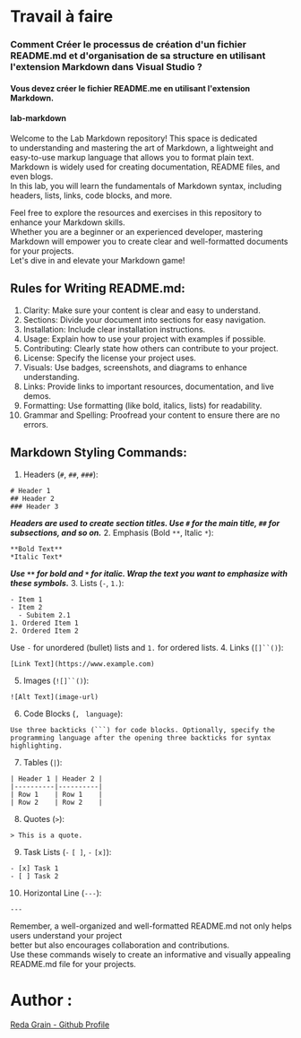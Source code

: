 # Travail à faire

### Comment Créer le processus de création d'un fichier README.md et d'organisation de sa structure en utilisant l'extension Markdown dans Visual Studio ?

#### Vous devez créer le fichier README.me en utilisant l'extension Markdown.


#### lab-markdown
Welcome to the Lab Markdown repository! This space is dedicated<br> to understanding and mastering the art of Markdown, a lightweight and easy-to-use markup language that allows you to format plain text.<br> Markdown is widely used for creating documentation, README files, and even blogs.<br> In this lab, you will learn the fundamentals of Markdown syntax, including headers, lists, links, code blocks, and more.<br>

Feel free to explore the resources and exercises in this repository to enhance your Markdown skills.<br> Whether you are a beginner or an experienced developer, mastering Markdown will empower you to create clear and well-formatted documents for your projects.<br> Let's dive in and elevate your Markdown game!<br>

## Rules for Writing README.md:
1. Clarity: Make sure your content is clear and easy to understand.
2. Sections: Divide your document into sections for easy navigation.
3. Installation: Include clear installation instructions.
4. Usage: Explain how to use your project with examples if possible.
5. Contributing: Clearly state how others can contribute to your project.
6. License: Specify the license your project uses.
7. Visuals: Use badges, screenshots, and diagrams to enhance understanding.
8. Links: Provide links to important resources, documentation, and live demos.
9. Formatting: Use formatting (like bold, italics, lists) for readability.
10. Grammar and Spelling: Proofread your content to ensure there are no errors.
## Markdown Styling Commands:
1. Headers (`#`, `##`, `###`):
```
# Header 1
## Header 2
### Header 3
```
***Headers are used to create section titles. Use `#` for the main title, `##` for subsections, and so on.***
2. Emphasis (Bold `**`, Italic `*`):

```
**Bold Text**
*Italic Text*
```
***Use `**` for bold and `*` for italic. Wrap the text you want to emphasize with these symbols.***
3. Lists (`-`, `1.`):

```
- Item 1
- Item 2
  - Subitem 2.1
1. Ordered Item 1
2. Ordered Item 2
```
Use `-` for unordered (bullet) lists and `1.` for ordered lists.
4. Links (`[]``()`):
```
[Link Text](https://www.example.com)
```

5. Images (`![]``()`):
```
![Alt Text](image-url)
```
6. Code Blocks (`,` ` language`):
```
Use three backticks (```) for code blocks. Optionally, specify the programming language after the opening three backticks for syntax highlighting.

```

7. Tables (`|`):
```
| Header 1 | Header 2 |
|----------|----------|
| Row 1    | Row 1    |
| Row 2    | Row 2    |
```
8. Quotes  (`>`):
```
> This is a quote.
```
9. Task Lists (`-` `[ ]`, `-` `[x]`):
```
- [x] Task 1
- [ ] Task 2
```

10. Horizontal Line (`---`):
```
---
```
Remember, a well-organized and well-formatted README.md not only helps users understand your project<br> better but also encourages collaboration and contributions.<br> Use these commands wisely to create an informative and visually appealing README.md file for your projects.
# Author :
[Reda Grain - Github Profile](https://github.com/grain03)


